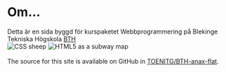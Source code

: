 Om...
==============================================
Detta är en sida byggd för kurspaketet Webbprogrammering på Blekinge Tekniska Högskola [BTH](http://www.bth.se)
<br>
<img src="img/css.png"  alt="CSS sheep">
<img src="img/html5.png"  alt="HTML5 as a subway map">
<br><br>
The source for this site is available on GitHub in [TOENITG/BTH-anax-flat](https://github.com/TOENITG/BTH-anax-flat).

